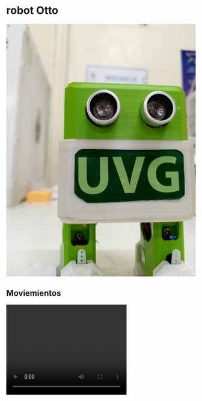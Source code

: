 # robot Otto

![](./img/otto.jpg)

## Moviemientos



<div>
  <video width="320" height="240" controls>
    <source src="./img/otto_video.mp4" type="video/mp4">
  </video>
</div>
